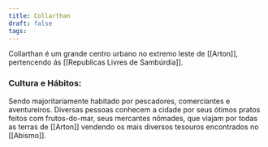 ```yaml
---
title: Collarthan
draft: false
tags:
---
```

Collarthan é um grande centro urbano no extremo leste de [[Arton]], pertencendo ás [[Republicas Livres de Sambúrdia]].

### Cultura e Hábitos:

Sendo majoritariamente habitado por pescadores, comerciantes e aventureiros. Diversas pessoas conhecem a cidade por seus ótimos pratos feitos com frutos-do-mar, seus mercantes nômades, que viajam por todas as terras de [[Arton]] vendendo os mais diversos tesouros encontrados no [[Abismo]].